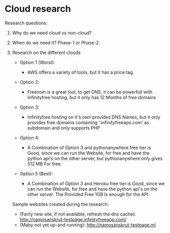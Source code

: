 # Cloud research

Research questions:

1. Why do we need cloud vs non-cloud?

2. When do we need it? Phase-1 or Phase-2.

3. Research on the different clouds
  
    * Option 1 (Worst):
      * AWS offers a variety of tools, but it has a price tag.

    * Option 2:
      * Freenom is a great tool, to get DNS, it can be powerfull with Infinityfree hosting, but it only has 12 Months of free domains

    * Option 3:
      * Infinityfree hosting on it's own provides DNS Names, but it only provides free domains containing '.infinityfreeaps.com' as subdomain and only supports PHP
    
    * Option 4:
      * A Combination of Option 3 and pythonanywhere free tier is Good, since we can run the Website, for free and have the python api's on the other server, but pythonanywhere only gives 512 MB For free.
      
    * Option 5 (Best):
      * A Combination of Option 3 and Heroku free tier is Good, since we can run the Website, for free and have the python api's on the other server. The Provided Free 1GB Is enough for the API.

    Sample websites created during the research:
      * (Fairly new site, if not available, refresh the dns cache): http://namosanskrut-testpage.infinityfreeapp.com/ 
      * (Maby not yet up-and running): http://namosanskrut-testpage.ml   
